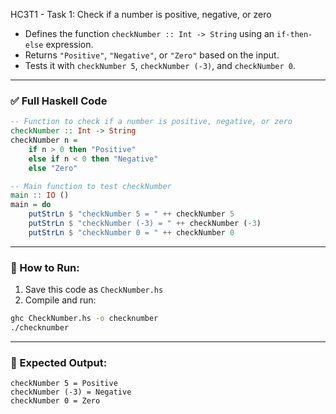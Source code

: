 HC3T1 - Task 1: Check if a number is positive, negative, or zero

* Defines the function `checkNumber :: Int -> String` using an `if-then-else` expression.
* Returns `"Positive"`, `"Negative"`, or `"Zero"` based on the input.
* Tests it with `checkNumber 5`, `checkNumber (-3)`, and `checkNumber 0`.

---

### ✅ Full Haskell Code

```haskell
-- Function to check if a number is positive, negative, or zero
checkNumber :: Int -> String
checkNumber n =
    if n > 0 then "Positive"
    else if n < 0 then "Negative"
    else "Zero"

-- Main function to test checkNumber
main :: IO ()
main = do
    putStrLn $ "checkNumber 5 = " ++ checkNumber 5
    putStrLn $ "checkNumber (-3) = " ++ checkNumber (-3)
    putStrLn $ "checkNumber 0 = " ++ checkNumber 0
```

---

### 🏃 How to Run:

1. Save this code as `CheckNumber.hs`
2. Compile and run:

```bash
ghc CheckNumber.hs -o checknumber
./checknumber
```

---

### 🧾 Expected Output:

```
checkNumber 5 = Positive
checkNumber (-3) = Negative
checkNumber 0 = Zero
```

